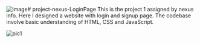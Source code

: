 ![image](https://github.com/priyanshuk7/project-nexus-LoginPage/assets/114640971/d9fa0b21-0ad4-4a01-8fd6-759d15492bb9)# project-nexus-LoginPage
This is the project 1 assigned by nexus info. Here I designed a website with login and signup page. The codebase involve basic understanding of HTML, CSS and JavaScript.


![pic1](https://github.com/priyanshuk7/project-nexus-LoginPage/assets/114640971/114162cc-7547-4bf0-8fa3-7124ba682b63)
